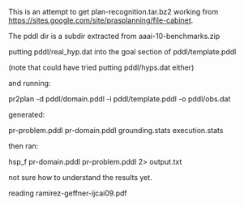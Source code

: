 This is an attempt to get plan-recognition.tar.bz2 working from
https://sites.google.com/site/prasplanning/file-cabinet.

The pddl dir is a subdir extracted from aaai-10-benchmarks.zip

putting pddl/real_hyp.dat into the goal section of pddl/template.pddl

(note that could have tried putting pddl/hyps.dat either)

and running:

pr2plan -d pddl/domain.pddl -i pddl/template.pddl -o pddl/obs.dat

generated:

pr-problem.pddl
pr-domain.pddl
grounding.stats
execution.stats

then ran:

hsp_f pr-domain.pddl pr-problem.pddl 2> output.txt

not sure how to understand the results yet.

reading ramirez-geffner-ijcai09.pdf


